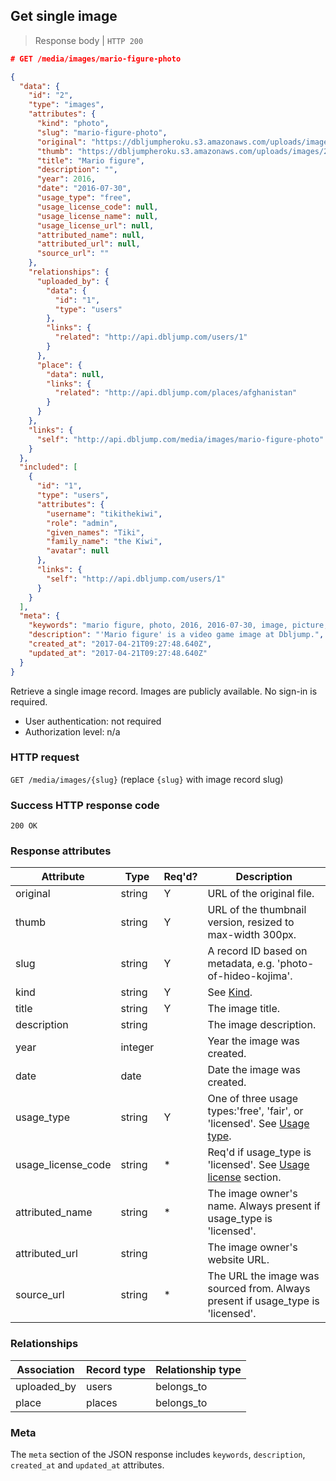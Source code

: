 ## <a name="images_show"></a>Get single image

> Response body | `HTTP 200`

```JSON
# GET /media/images/mario-figure-photo

{
  "data": {
    "id": "2",
    "type": "images",
    "attributes": {
      "kind": "photo",
      "slug": "mario-figure-photo",
      "original": "https://dbljumpheroku.s3.amazonaws.com/uploads/images/2/mario-figure.jpg",
      "thumb": "https://dbljumpheroku.s3.amazonaws.com/uploads/images/2/th_mario-figure.jpg",
      "title": "Mario figure",
      "description": "",
      "year": 2016,
      "date": "2016-07-30",
      "usage_type": "free",
      "usage_license_code": null,
      "usage_license_name": null,
      "usage_license_url": null,
      "attributed_name": null,
      "attributed_url": null,
      "source_url": ""
    },
    "relationships": {
      "uploaded_by": {
        "data": {
          "id": "1",
          "type": "users"
        },
        "links": {
          "related": "http://api.dbljump.com/users/1"
        }
      },
      "place": {
        "data": null,
        "links": {
          "related": "http://api.dbljump.com/places/afghanistan"
        }
      }
    },
    "links": {
      "self": "http://api.dbljump.com/media/images/mario-figure-photo"
    }
  },
  "included": [
    {
      "id": "1",
      "type": "users",
      "attributes": {
        "username": "tikithekiwi",
        "role": "admin",
        "given_names": "Tiki",
        "family_name": "the Kiwi",
        "avatar": null
      },
      "links": {
        "self": "http://api.dbljump.com/users/1"
      }
    }
  ],
  "meta": {
    "keywords": "mario figure, photo, 2016, 2016-07-30, image, picture, media, dbljump, video games, pc games, gaming",
    "description": "'Mario figure' is a video game image at Dbljump.",
    "created_at": "2017-04-21T09:27:48.640Z",
    "updated_at": "2017-04-21T09:27:48.640Z"
  }
}
```

Retrieve a single image record. Images are publicly available. No sign-in is required.

* User authentication: not required
* Authorization level: n/a

### HTTP request

`GET /media/images/{slug}` (replace `{slug}` with image record slug)

### Success HTTP response code

`200 OK`

### <a name="image_response_attrs"></a>Response attributes

Attribute | Type | Req'd? | Description
--------- | ---- | ------ | -----------
original | string | Y | URL of the original file.
thumb | string | Y | URL of the thumbnail version, resized to max-width 300px.
slug | string | Y | A record ID based on metadata, e.g. 'photo-of-hideo-kojima'.
kind | string | Y | See [Kind](#image_kind).
title | string | Y | The image title.
description | string | | The image description.
year | integer | | Year the image was created.
date | date | | Date the image was created.
usage_type | string | Y | One of three usage types:'free', 'fair', or 'licensed'. See [Usage type](#image_usage_type).
usage_license_code | string | * | Req'd if usage_type is 'licensed'. See [Usage license](#image_usage_license) section.
attributed_name | string | * | The image owner's name. Always present if usage_type is 'licensed'.
attributed_url | string | | The image owner's website URL.
source_url | string | * | The URL the image was sourced from. Always present if usage_type is 'licensed'.

### Relationships

Association | Record type | Relationship type
------------ | ---------- | -----------------
uploaded_by | users | belongs_to |
place | places | belongs_to

### Meta

The `meta` section of the JSON response includes `keywords`, `description`, `created_at` and `updated_at` attributes.
